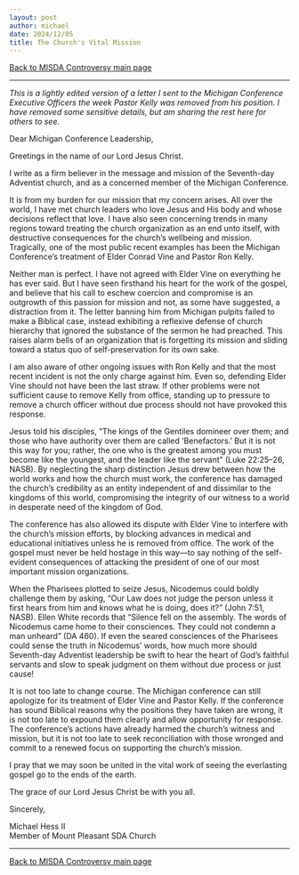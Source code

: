 ```yaml
---
layout: post
author: michael
date: 2024/12/05
title: The Church's Vital Mission
---
```

[Back to MISDA Controversy main page](/misda-controversy)

---

_This is a lightly edited version of a letter I sent to the Michigan Conference Executive Officers the week Pastor Kelly was removed from his position. I have removed some sensitive details, but am sharing the rest here for others to see._

Dear Michigan Conference Leadership,

Greetings in the name of our Lord Jesus Christ.

I write as a firm believer in the message and mission of the Seventh-day Adventist church, and as a concerned member of the Michigan Conference. 

It is from my burden for our mission that my concern arises. All over the world, I have met church leaders who love Jesus and His body and whose decisions reflect that love. I have also seen concerning trends in many regions toward treating the church organization as an end unto itself, with destructive consequences for the church’s wellbeing and mission. Tragically, one of the most public recent examples has been the Michigan Conference’s treatment of Elder Conrad Vine and Pastor Ron Kelly.

Neither man is perfect. I have not agreed with Elder Vine on everything he has ever said. But I have seen firsthand his heart for the work of the gospel, and believe that his call to eschew coercion and compromise is an outgrowth of this passion for mission and not, as some have suggested, a distraction from it. The letter banning him from Michigan pulpits failed to make a Biblical case, instead exhibiting a reflexive defense of church hierarchy that ignored the substance of the sermon he had preached. This raises alarm bells of an organization that is forgetting its mission and sliding toward a status quo of self-preservation for its own sake.

I am also aware of other ongoing issues with Ron Kelly and that the most recent incident is not the only charge against him. Even so, defending Elder Vine should not have been the last straw. If other problems were not sufficient cause to remove Kelly from office, standing up to pressure to remove a church officer without due process should not have provoked this response.

Jesus told his disciples, “The kings of the Gentiles domineer over them; and those who have authority over them are called ‘Benefactors.’ But it is not this way for you; rather, the one who is the greatest among you must become like the youngest, and the leader like the servant” (Luke 22:25–26, NASB). By neglecting the sharp distinction Jesus drew between how the world works and how the church must work, the conference has damaged the church’s credibility as an entity independent of and dissimilar to the kingdoms of this world, compromising the integrity of our witness to a world in desperate need of the kingdom of God.

The conference has also allowed its dispute with Elder Vine to interfere with the church’s mission efforts, by blocking advances in medical and educational initiatives unless he is removed from office. The work of the gospel must never be held hostage in this way—to say nothing of the self-evident consequences of attacking the president of one of our most important mission organizations.

When the Pharisees plotted to seize Jesus, Nicodemus could boldly challenge them by asking, “Our Law does not judge the person unless it first hears from him and knows what he is doing, does it?” (John 7:51, NASB). Ellen White records that “Silence fell on the assembly. The words of Nicodemus came home to their consciences. They could not condemn a man unheard” (DA 460). If even the seared consciences of the Pharisees could sense the truth in Nicodemus’ words, how much more should Seventh-day Adventist leadership be swift to hear the heart of God’s faithful servants and slow to speak judgment on them without due process or just cause!

It is not too late to change course. The Michigan conference can still apologize for its treatment of Elder Vine and Pastor Kelly. If the conference has sound Biblical reasons why the positions they have taken are wrong, it is not too late to expound them clearly and allow opportunity for response. The conference’s actions have already harmed the church’s witness and mission, but it is not too late to seek reconciliation with those wronged and commit to a renewed focus on supporting the church’s mission.

I pray that we may soon be united in the vital work of seeing the everlasting gospel go to the ends of the earth.

The grace of our Lord Jesus Christ be with you all.

Sincerely,

Michael Hess II  
Member of Mount Pleasant SDA Church

---

[Back to MISDA Controversy main page](/misda-controversy)